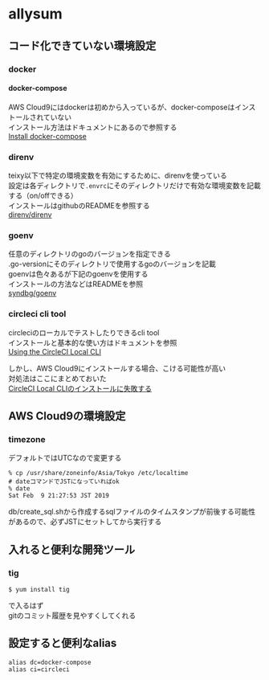 # allysum

## コード化できていない環境設定
### docker
#### docker-compose
AWS Cloud9にはdockerは初めから入っているが、docker-composeはインストールされていない  
インストール方法はドキュメントにあるので参照する  
[Install docker-compose](https://docs.docker.com/compose/install/)  

### direnv
teixy以下で特定の環境変数を有効にするために、direnvを使っている  
設定は各ディレクトリで`.envrc`にそのディレクトリだけで有効な環境変数を記載する（on/offできる）  
インストールはgithubのREADMEを参照する  
[direnv/direnv](https://github.com/direnv/direnv)  

### goenv
任意のディレクトリのgoのバージョンを指定できる  
.go-versionにそのディレクトリで使用するgoのバージョンを記載  
goenvは色々あるが下記のgoenvを使用する  
インストールの方法などはREADMEを参照  
[syndbg/goenv](https://github.com/syndbg/goenv)  

### circleci cli tool
circleciのローカルでテストしたりできるcli tool  
インストールと基本的な使い方はドキュメントを参照  
[Using the CircleCI Local CLI](https://circleci.com/docs/2.0/local-cli/)  
  
しかし、AWS Cloud9にインストールする場合、こける可能性が高い  
対処法はここにまとめておいた  
[CircleCI Local CLIのインストールに失敗する](https://qiita.com/tanden/items/fac327992314ec0fa24a)  

## AWS Cloud9の環境設定

### timezone
デフォルトではUTCなので変更する　　
```
% cp /usr/share/zoneinfo/Asia/Tokyo /etc/localtime
# dateコマンドでJSTになっていればok
% date
Sat Feb  9 21:27:53 JST 2019
```

db/create_sql.shから作成するsqlファイルのタイムスタンプが前後する可能性があるので、必ずJSTにセットしてから実行する

## 入れると便利な開発ツール
### tig
```
$ yum install tig
```
で入るはず  
gitのコミット履歴を見やすくしてくれる

## 設定すると便利なalias
```
alias dc=docker-compose
alias ci=circleci
```
